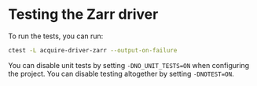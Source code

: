 # Testing the Zarr driver

To run the tests, you can run:

```bash
ctest -L acquire-driver-zarr --output-on-failure
```

You can disable unit tests by setting `-DNO_UNIT_TESTS=ON` when configuring the project.
You can disable testing altogether by setting `-DNOTEST=ON`.
